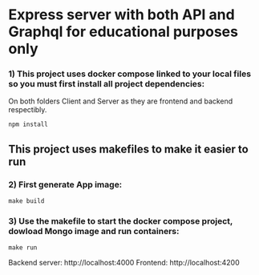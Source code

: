 # Express server with both API and Graphql for educational purposes only

### 1) This project uses docker compose linked to your local files so you must first install all project dependencies:

On both folders Client and Server as they are frontend and backend respectibly.

```
npm install
```

## This project uses makefiles to make it easier to run

### 2) First generate App image:

```
make build
```

### 3) Use the makefile to start the docker compose project, dowload Mongo image and run containers:

```
make run
```

Backend server: http://localhost:4000
Frontend: http://localhost:4200

